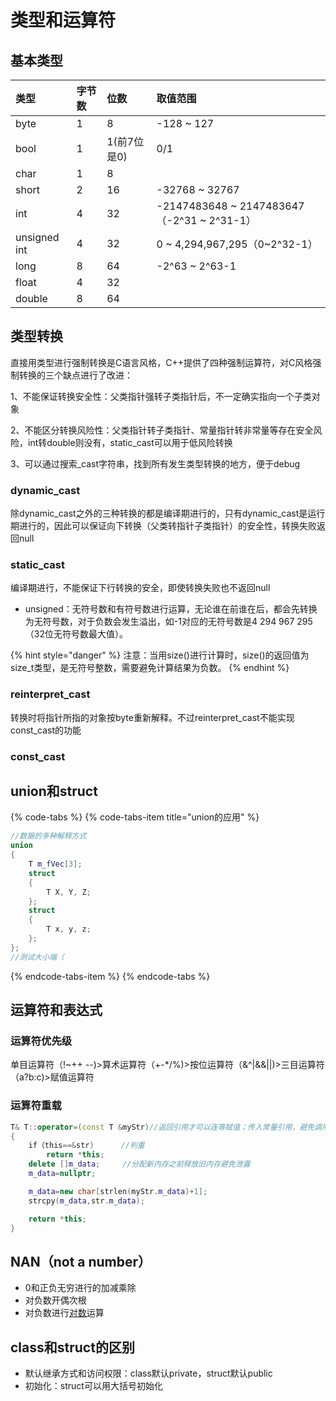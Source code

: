 # 类型和运算符

## 基本类型

| 类型 | 字节数 | 位数 | 取值范围 |
| :--- | :--- | :--- | :--- |
| byte | 1 | 8 | -128 ~ 127 |
| bool | 1 | 1\(前7位是0\) | 0/1 |
| char | 1 | 8 |  |
| short | 2 | 16 | -32768 ~ 32767 |
| int | 4 | 32 | -2147483648 ~ 2147483647（-2^31 ~ 2^31-1） |
| unsigned int | 4 | 32 | 0 ~ 4,294,967,295（0~2^32-1） |
| long | 8 | 64 | -2^63 ~ 2^63-1 |
| float | 4 | 32 |  |
| double | 8 | 64 |  |

## 类型转换

直接用类型进行强制转换是C语言风格，C++提供了四种强制运算符，对C风格强制转换的三个缺点进行了改进：

1、不能保证转换安全性：父类指针强转子类指针后，不一定确实指向一个子类对象

2、不能区分转换风险性：父类指针转子类指针、常量指针转非常量等存在安全风险，int转double则没有，static\_cast可以用于低风险转换

3、可以通过搜索\_cast字符串，找到所有发生类型转换的地方，便于debug

### dynamic\_cast

除dynamic\_cast之外的三种转换的都是编译期进行的，只有dynamic\_cast是运行期进行的，因此可以保证向下转换（父类转指针子类指针）的安全性，转换失败返回null

### static\_cast

编译期进行，不能保证下行转换的安全，即使转换失败也不返回null

* unsigned：无符号数和有符号数进行运算，无论谁在前谁在后，都会先转换为无符号数，对于负数会发生溢出，如-1对应的无符号数是4 294 967 295（32位无符号数最大值）。

{% hint style="danger" %}
注意：当用size\(\)进行计算时，size\(\)的返回值为size\_t类型，是无符号整数，需要避免计算结果为负数。
{% endhint %}

### reinterpret\_cast

转换时将指针所指的对象按byte重新解释。不过reinterpret\_cast不能实现const\_cast的功能

### const\_cast

## union和struct

{% code-tabs %}
{% code-tabs-item title="union的应用" %}
```cpp
//数据的多种解释方式
union
{
    T m_fVec[3];
    struct
    {
        T X, Y, Z;
    };
    struct
    {
        T x, y, z;
    };
};
//测试大小端（
```
{% endcode-tabs-item %}
{% endcode-tabs %}

## 运算符和表达式

### 运算符优先级

单目运算符（!~++ --\)&gt;算术运算符（+-\*/%\)&gt;按位运算符（&^\|&&\|\|\)&gt;三目运算符（a?b:c\)&gt;赋值运算符

### 运算符重载

```cpp
T& T::operator=(const T &myStr)//返回引用才可以连等赋值；传入常量引用，避免调用复制构造函数
{
    if（this==&str)      //判重
        return *this;
    delete []m_data;     //分配新内存之前释放旧内存避免泄露
    m_data=nullptr;

    m_data=new char[strlen(myStr.m_data)+1];
    strcpy(m_data,str.m_data);

    return *this;
}
```

## NAN（not a number）

* 0和正负无穷进行的加减乘除
* 对负数开偶次根
* 对负数进行[对数](https://baike.baidu.com/item/%E5%AF%B9%E6%95%B0)运算

## class和struct的区别

- 默认继承方式和访问权限：class默认private，struct默认public
- 初始化：struct可以用大括号初始化